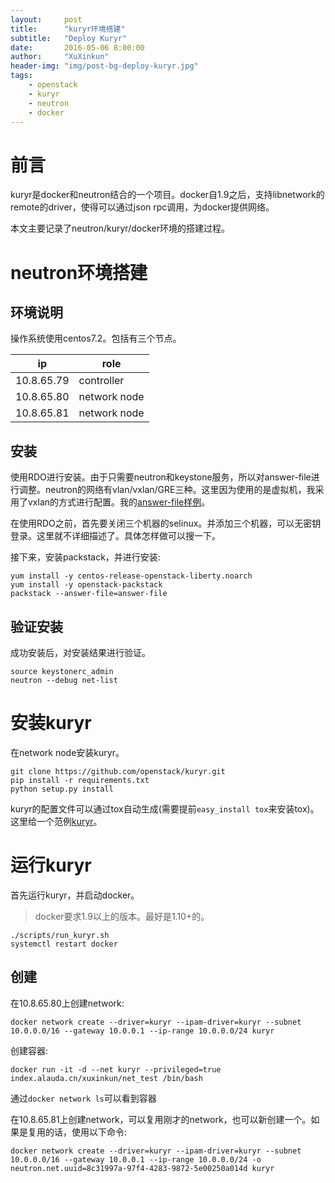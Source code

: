 ```yaml
---
layout:     post
title:      "kuryr环境搭建"
subtitle:   "Deploy Kuryr"
date:       2016-05-06 8:00:00
author:     "XuXinkun"
header-img: "img/post-bg-deploy-kuryr.jpg"
tags:
    - openstack
    - kuryr
    - neutron
    - docker
---
```


# 前言

kuryr是docker和neutron结合的一个项目。docker自1.9之后，支持libnetwork的remote的driver，使得可以通过json rpc调用，为docker提供网络。

本文主要记录了neutron/kuryr/docker环境的搭建过程。

# neutron环境搭建

## 环境说明

操作系统使用centos7.2。包括有三个节点。

| ip         | role         |
| ---------- | ------------ |
| 10.8.65.79 | controller   |
| 10.8.65.80 | network node |
| 10.8.65.81 | network node |

## 安装

使用RDO进行安装。由于只需要neutron和keystone服务，所以对answer-file进行调整。neutron的网络有vlan/vxlan/GRE三种。这里因为使用的是虚拟机，我采用了vxlan的方式进行配置。我的[answer-file样例](http://xuxinkun.github.io/file/answer-file)。

在使用RDO之前，首先要关闭三个机器的selinux。并添加三个机器，可以无密钥登录。这里就不详细描述了。具体怎样做可以搜一下。

接下来，安装packstack，并进行安装:

	yum install -y centos-release-openstack-liberty.noarch
	yum install -y openstack-packstack
	packstack --answer-file=answer-file

## 验证安装

成功安装后，对安装结果进行验证。

	source keystonerc_admin
	neutron --debug net-list

# 安装kuryr

在network node安装kuryr。

	git clone https://github.com/openstack/kuryr.git
	pip install -r requirements.txt
	python setup.py install

kuryr的配置文件可以通过tox自动生成(需要提前`easy_install tox`来安装tox)。这里给一个范例[kuryr](http://xuxinkun.github.io/file/kuryr.conf)。

# 运行kuryr

首先运行kuryr，并启动docker。

> docker要求1.9以上的版本。最好是1.10+的。


	./scripts/run_kuryr.sh
	systemctl restart docker
	
## 创建	

在10.8.65.80上创建network:
	
	docker network create --driver=kuryr --ipam-driver=kuryr --subnet 10.0.0.0/16 --gateway 10.0.0.1 --ip-range 10.0.0.0/24 kuryr

创建容器:

	docker run -it -d --net kuryr --privileged=true  index.alauda.cn/xuxinkun/net_test /bin/bash

通过`docker network ls`可以看到容器

在10.8.65.81上创建network，可以复用刚才的network，也可以新创建一个。如果是复用的话，使用以下命令:

	docker network create --driver=kuryr --ipam-driver=kuryr --subnet 10.0.0.0/16 --gateway 10.0.0.1 --ip-range 10.0.0.0/24 -o neutron.net.uuid=8c31997a-97f4-4283-9872-5e00250a014d kuryr
